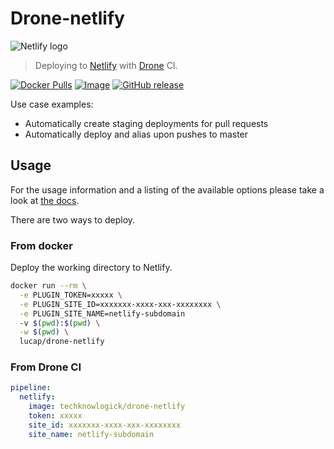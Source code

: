 # Drone-netlify

![Netlify logo](netlify.png?raw=true "netlify.com")

> Deploying to [Netlify](https://netlify.com) with [Drone](https://drone.io) CI.

[![Docker Pulls](https://img.shields.io/docker/pulls/techknowlogick/drone-netlify.svg)](https://hub.docker.com/r/techknowlogick/drone-netlify/)
[![Image](https://images.microbadger.com/badges/image/techknowlogick/drone-netlify.svg)](https://microbadger.com/images/techknowlogick/drone-netlify "Get your own image badge on microbadger.com")
[![GitHub release](https://img.shields.io/github/release/techknowlogick/drone-netlify.svg)](https://github.com/techknowlogick/drone-netlify/releases/latest)

Use case examples:

- Automatically create staging deployments for pull requests
- Automatically deploy and alias upon pushes to master

## Usage

For the usage information and a listing of the available options please take a look at [the docs](DOCS.md).

There are two ways to deploy.

### From docker

Deploy the working directory to Netlify.

```bash
docker run --rm \
  -e PLUGIN_TOKEN=xxxxx \
  -e PLUGIN_SITE_ID=xxxxxxx-xxxx-xxx-xxxxxxxx \
  -e PLUGIN_SITE_NAME=netlify-subdomain
  -v $(pwd):$(pwd) \
  -w $(pwd) \
  lucap/drone-netlify
```

### From Drone CI

```yaml
pipeline:
  netlify:
    image: techknowlogick/drone-netlify
    token: xxxxx
    site_id: xxxxxxx-xxxx-xxx-xxxxxxxx
    site_name: netlify-subdomain
```
